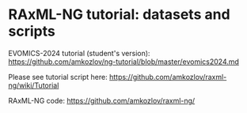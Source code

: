 # RAxML-NG tutorial: datasets and scripts

EVOMICS-2024 tutorial (student's version): https://github.com/amkozlov/ng-tutorial/blob/master/evomics2024.md 

Please see tutorial script here: https://github.com/amkozlov/raxml-ng/wiki/Tutorial

RAxML-NG code: https://github.com/amkozlov/raxml-ng/
